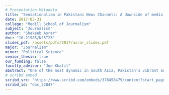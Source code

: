 ```yaml
---
# Presentation Metadata
title: "Sensationalism in Pakistani News Channels: A downside of media deregulation?"
date: 2017-05-31
college: "Medill School of Journalism"
subject: "Journalism"
author: "Shakeeb Asrar"
doi: "10.21985/N25T23"
slides_pdf: /assets/pdfs/2017/asrar_slides.pdf
major: "Journalism"
minor: "Political Science"
senior_thesis: true
our_funding: false
faculty_advisor: "Joe Khalil"
abstract: "One of the most dynamic in South Asia, Pakistan’s vibrant and outspoken media is de facto credited to the media liberalization policies of 2002 by President Pervez Musharraf. Yet, the country’s media landscape, particularly the private news channels, are known to be sensational for their exaggerated reporting style. Using Pakistan’s two mainstream news channels, Geo News and BOL TV, as case studies, this research digs deeper into the history and establishment of private TV channels to show how 2002’s media deregulation is connected to the present sensational nature of the country’s broadcast industry. The paper discusses socio-political motives behind Musharraf’s privatization of media and uses critical cultural studies to examine the industry and messages of Geo and BOL. The paper concludes how the rapid mushrooming of private TV channels in Pakistan created an industry that had little time and resources to train its media personnel or establish a set code of conduct and ethical journalistic practices. As reflected through Geo and BOL, the fierce competition among the fast growing TV channels to be first and highest-ranked has pushed them to adopt vivid aesthetics of yellow journalism, use audacious content and format, and blur the line between entertainment and news. While socio-political motives behind Musharraf’s liberalization policies are commonly discussed in existing scholarship, this paper connects them to the content and format of Pakistani news channels. The research exhibits unique ways in which the deregulation of media, often brought about by globalization and democratization of the industry, can result in undesired consequences."
# scribd embed
scribd_src: "https://www.scribd.com/embeds/378458479/content?start_page=1&view_mode=slideshow&access_key=key-lK2HD7og8JSKoS9GLsr0&show_recommendations=true"
scribd_id: "doc_32847"
---
```

